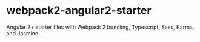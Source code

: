 # webpack2-angular2-starter
Angular 2+ starter files with Webpack 2 bundling, Typescript, Sass, Karma, and Jasmine.
